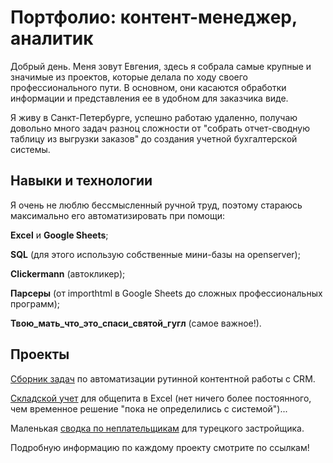 # Портфолио: контент-менеджер, аналитик

Добрый день. Меня зовут Евгения, здесь я собрала самые крупные и значимые из проектов, которые делала по ходу своего профессионального пути. В основном, они касаются обработки информации и представления ее в удобном для заказчика виде.

Я живу в Санкт-Петербурге, успешно работаю удаленно, получаю довольно много задач разноц сложности от "собрать отчет-сводную таблицу из выгрузки заказов" до создания учетной бухгалтерской системы.

## Навыки и технологии

Я очень не люблю бессмысленный ручной труд, поэтому стараюсь максимально его автоматизировать при помощи:

**Excel** и **Google Sheets**;

**SQL** (для этого использую собственные мини-базы на openserver);

**Clickermann** (автокликер);

**Парсеры** (от importhtml в Google Sheets до сложных профессиональных программ);

**Твою_мать_что_это_спаси_святой_гугл** (самое важное!).

## Проекты

[Сборник задач](https://github.com/LimEternal/conte/tree/b80a37a51946ec0b8e497cef77a3ce10a62fb247/content_automatisation) по автоматизации рутинной контентной работы с CRM.

[Складской учет](https://github.com/LimEternal/conte/tree/b80a37a51946ec0b8e497cef77a3ce10a62fb247/inventory_control) для общепита в Excel (нет ничего более постоянного, чем временное решение "пока не определились с системой")...

Маленькая [сводка по неплательщикам](https://github.com/LimEternal/conte/tree/b80a37a51946ec0b8e497cef77a3ce10a62fb247/realty_control) для турецкого застройщика.

Подробную информацию по каждому проекту смотрите по ссылкам!
